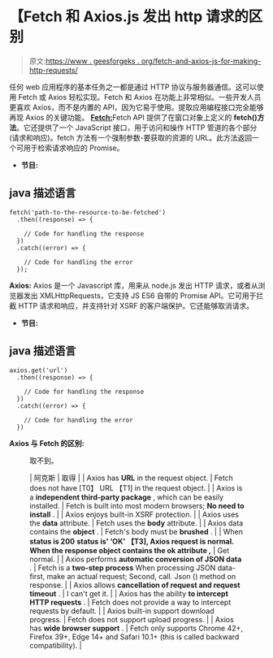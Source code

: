# 【Fetch 和 Axios.js 发出 http 请求的区别

> 原文:[https://www . geesforgeks . org/fetch-and-axios-js-for-making-http-requests/](https://www.geeksforgeeks.org/difference-between-fetch-and-axios-js-for-making-http-requests/)

任何 web 应用程序的基本任务之一都是通过 HTTP 协议与服务器通信。这可以使用 Fetch 或 Axios 轻松实现。Fetch 和 Axios 在功能上非常相似。一些开发人员更喜欢 Axios，而不是内置的 API，因为它易于使用。提取应用编程接口完全能够再现 Axios 的关键功能。
[**Fetch:**](https://www.geeksforgeeks.org/fetch-api/)Fetch API 提供了在窗口对象上定义的 **fetch()方法**。它还提供了一个 JavaScript 接口，用于访问和操作 HTTP 管道的各个部分(请求和响应)。fetch 方法有一个强制参数-要获取的资源的 URL。此方法返回一个可用于检索请求响应的 Promise。

*   **节目:**

## java 描述语言

```
fetch('path-to-the-resource-to-be-fetched')
  .then((response) => {

    // Code for handling the response
  })
  .catch((error) => {

    // Code for handling the error
  });
```

**Axios:** Axios 是一个 Javascript 库，用来从 node.js 发出 HTTP 请求，或者从浏览器发出 XMLHttpRequests，它支持 JS ES6 自带的 Promise API。它可用于拦截 HTTP 请求和响应，并支持针对 XSRF 的客户端保护。它还能够取消请求。

*   **节目:**

## java 描述语言

```
axios.get('url')
  .then((response) => {

    // Code for handling the response
  })
  .catch((error) => {

    // Code for handling the error
  })
```

**Axios 与 Fetch 的区别:**

<figure class="table">取不到。

| 阿克斯 | 取得 |
| Axios has **URL** in the request object. | Fetch does not have [T0】 URL 【T1] in the request object. |
| Axios is a **independent third-party package** , which can be easily installed. | Fetch is built into most modern browsers; **No need to install** . |
| Axios enjoys built-in XSRF protection. |
| Axios uses the **data** attribute. | Fetch uses the **body** attribute. |
| Axios data contains the **object** . | Fetch's body must be **brushed** . |
| When **status is 200** **status is' ‘OK' 【T3], Axios request is normal. When the **response object contains the ok attribute** ,** | Get normal. |
| Axios performs **automatic conversion of JSON data** . | Fetch is a **two-step process** When processing JSON data-first, make an actual request; Second, call. Json () method on response. |
| Axios allows **cancellation of request and request timeout** . | I can't get it. |
| Axios has the ability **to intercept HTTP requests** . | Fetch does not provide a way to intercept requests by default. |
| Axios built-in support download progress. | Fetch does not support upload progress. |
| Axios has **wide browser support** . | Fetch only supports Chrome 42+, Firefox 39+, Edge 14+ and Safari 10.1+ (this is called backward compatibility). |

</figure>